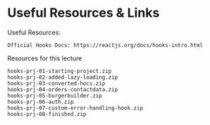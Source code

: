 # Useful Resources & Links

Useful Resources:

    Official Hooks Docs: https://reactjs.org/docs/hooks-intro.html

Resources for this lecture

    hooks-prj-01-starting-project.zip
    hooks-prj-02-added-lazy-loading.zip
    hooks-prj-03-converted-hocs.zip
    hooks-prj-04-orders-contactdata.zip
    hooks-prj-05-burgerbuilder.zip
    hooks-prj-06-auth.zip
    hooks-prj-07-custom-error-handling-hook.zip
    hooks-prj-08-finished.zip